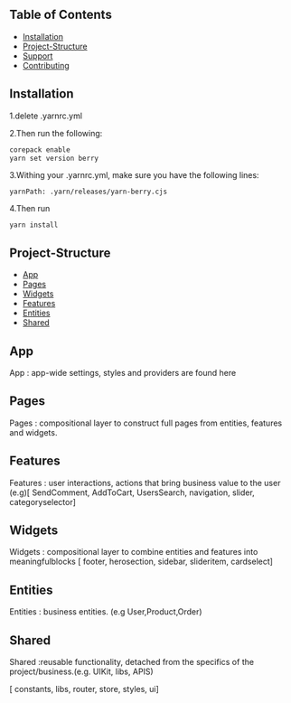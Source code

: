 ## Table of Contents

- [Installation](#installation)
- [Project-Structure](#project-structure)
- [Support](#support)
- [Contributing](#contributing)

## Installation



1.delete .yarnrc.yml

2.Then run the following:
```sh
corepack enable
yarn set version berry
```

3.Withing your .yarnrc.yml, make sure you have the following lines:
```nodeLinker: node-modules
yarnPath: .yarn/releases/yarn-berry.cjs
```
4.Then run
```
yarn install
```

## Project-Structure

- [App](#app)
- [Pages](#pages)
- [Widgets](#widgets)
- [Features](#features)
- [Entities](#entities)
- [Shared](#shared)

## App
App
: app-wide settings, styles and providers are found here

## Pages
Pages
: compositional layer to construct full pages from entities, features and widgets.

## Features
Features
: user interactions, actions that bring business value to the user (e.g)[ SendComment, AddToCart, UsersSearch, navigation, slider, categoryselector]

## Widgets
Widgets
: compositional layer to combine entities and features into meaningfulblocks [ footer, herosection, sidebar, slideritem, cardselect]


## Entities
Entities
: business entities. (e.g User,Product,Order)

## Shared
Shared
:reusable functionality, detached from the specifics of the project/business.(e.g. UIKit, libs, APIS)

[ constants, libs, router, store, styles, ui]